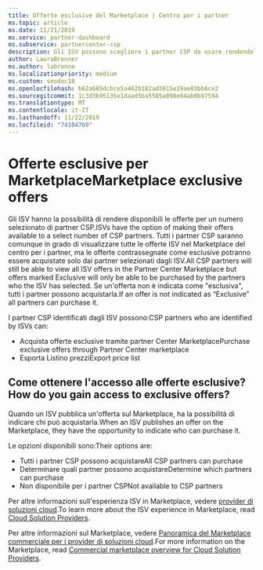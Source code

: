 ```yaml
---
title: Offerte esclusive del Marketplace | Centro per i partner
ms.topic: article
ms.date: 11/21/2019
ms.service: partner-dashboard
ms.subservice: partnercenter-csp
description: Gli ISV possono scegliere i partner CSP da usare rendendoli esclusivi le loro offerte.
author: LauraBrenner
ms.author: labrenne
ms.localizationpriority: medium
ms.custom: seodec18
ms.openlocfilehash: b62a685dcbce5a462b182ad3015e19ae03bb6ce2
ms.sourcegitcommit: 1c3d3b95135e1daad5ba5585a090e84ab0b97594
ms.translationtype: MT
ms.contentlocale: it-IT
ms.lasthandoff: 11/22/2019
ms.locfileid: "74384769"
---
```

# <a name="marketplace-exclusive-offers"></a><span data-ttu-id="cb3d8-103">Offerte esclusive per Marketplace</span><span class="sxs-lookup"><span data-stu-id="cb3d8-103">Marketplace exclusive offers</span></span>

<span data-ttu-id="cb3d8-104">Gli ISV hanno la possibilità di rendere disponibili le offerte per un numero selezionato di partner CSP.</span><span class="sxs-lookup"><span data-stu-id="cb3d8-104">ISVs have the option of making their offers available to a select number of CSP partners.</span></span> <span data-ttu-id="cb3d8-105">Tutti i partner CSP saranno comunque in grado di visualizzare tutte le offerte ISV nel Marketplace del centro per i partner, ma le offerte contrassegnate come esclusive potranno essere acquistate solo dai partner selezionati dagli ISV.</span><span class="sxs-lookup"><span data-stu-id="cb3d8-105">All CSP partners will still be able to view all ISV offers in the Partner Center Marketplace but offers marked Exclusive will only be able to be purchased by the partners who the ISV has selected.</span></span> <span data-ttu-id="cb3d8-106">Se un'offerta non è indicata come "esclusiva", tutti i partner possono acquistarla.</span><span class="sxs-lookup"><span data-stu-id="cb3d8-106">If an offer is not indicated as “Exclusive” all partners can purchase it.</span></span>

<span data-ttu-id="cb3d8-107">I partner CSP identificati dagli ISV possono:</span><span class="sxs-lookup"><span data-stu-id="cb3d8-107">CSP partners who are identified by ISVs can:</span></span>

- <span data-ttu-id="cb3d8-108">Acquista offerte esclusive tramite partner Center Marketplace</span><span class="sxs-lookup"><span data-stu-id="cb3d8-108">Purchase exclusive offers through Partner Center marketplace</span></span>
- <span data-ttu-id="cb3d8-109">Esporta Listino prezzi</span><span class="sxs-lookup"><span data-stu-id="cb3d8-109">Export price list</span></span>

## <a name="how-do-you-gain-access-to-exclusive-offers"></a><span data-ttu-id="cb3d8-110">Come ottenere l'accesso alle offerte esclusive?</span><span class="sxs-lookup"><span data-stu-id="cb3d8-110">How do you gain access to exclusive offers?</span></span>

<span data-ttu-id="cb3d8-111">Quando un ISV pubblica un'offerta sul Marketplace, ha la possibilità di indicare chi può acquistarla.</span><span class="sxs-lookup"><span data-stu-id="cb3d8-111">When an ISV publishes an offer on the Marketplace, they have the opportunity to indicate who can purchase it.</span></span> 

<span data-ttu-id="cb3d8-112">Le opzioni disponibili sono:</span><span class="sxs-lookup"><span data-stu-id="cb3d8-112">Their options are:</span></span>

- <span data-ttu-id="cb3d8-113">Tutti i partner CSP possono acquistare</span><span class="sxs-lookup"><span data-stu-id="cb3d8-113">All CSP partners can purchase</span></span>
- <span data-ttu-id="cb3d8-114">Determinare quali partner possono acquistare</span><span class="sxs-lookup"><span data-stu-id="cb3d8-114">Determine which partners can purchase</span></span>
- <span data-ttu-id="cb3d8-115">Non disponibile per i partner CSP</span><span class="sxs-lookup"><span data-stu-id="cb3d8-115">Not available to CSP partners</span></span>

<span data-ttu-id="cb3d8-116">Per altre informazioni sull'esperienza ISV in Marketplace, vedere [provider di soluzioni cloud](https://docs.microsoft.com/azure/marketplace/cloud-solution-providers).</span><span class="sxs-lookup"><span data-stu-id="cb3d8-116">To learn more about the ISV experience in Marketplace, read [Cloud Solution Providers](https://docs.microsoft.com/azure/marketplace/cloud-solution-providers).</span></span>

<span data-ttu-id="cb3d8-117">Per altre informazioni sul Marketplace, vedere [Panoramica del Marketplace commerciale per i provider di soluzioni cloud](https://docs.microsoft.partner-center/commercial-marketplace-overview.md).</span><span class="sxs-lookup"><span data-stu-id="cb3d8-117">For more information on the Marketplace, read [Commercial marketplace overview for Cloud Solution Providers](https://docs.microsoft.partner-center/commercial-marketplace-overview.md).</span></span>